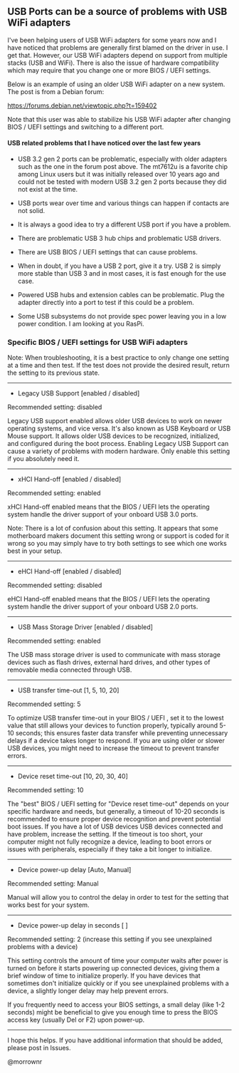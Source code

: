 
## USB Ports can be a source of problems with USB WiFi adapters

I've been helping users of USB WiFi adapters for some years now and I
have noticed that problems are generally first blamed on the driver in
use. I get that. However, our USB WiFi adapters depend on support from
multiple stacks (USB and WiFi). There is also the issue of hardware
compatibility which may require that you change one or more BIOS / UEFI
settings.

Below is an example of using an older USB WiFi adapter on a new system.
The post is from a Debian forum:

https://forums.debian.net/viewtopic.php?t=159402

Note that this user was able to stabilize his USB WiFi adapter after
changing BIOS / UEFI settings and switching to a different port.

#### USB related problems that I have noticed over the last few years

- USB 3.2 gen 2 ports can be problematic, especially with older
adapters such as the one in the forum post above. The mt7612u is a
favorite chip among Linux users but it was initially released over
10 years ago and could not be tested with modern USB 3.2 gen 2 ports
because they did not exist at the time.

- USB ports wear over time and various things can happen if contacts are
not solid.

- It is always a good idea to try a different USB port if you have a
problem.

- There are problematic USB 3 hub chips and problematic USB drivers.

- There are USB BIOS / UEFI settings that can cause problems.

- When in doubt, if you have a USB 2 port, give it a try. USB 2 is
simply more stable than USB 3 and in most cases, it is fast enough for
the use case.

- Powered USB hubs and extension cables can be problematic. Plug the
adapter directly into a port to test if this could be a problem.

- Some USB subsystems do not provide spec power leaving you in a low
power condition. I am looking at you RasPi.

### Specific BIOS / UEFI settings for USB WiFi adapters

Note: When troubleshooting, it is a best practice to only change one
setting at a time and then test. If the test does not provide the
desired result, return the setting to its previous state.

-----

- Legacy USB Support  [enabled /  disabled]

Recommended setting: disabled

Legacy USB support enabled allows older USB devices to work on newer
operating systems, and vice versa. It's also known as USB Keyboard or
USB Mouse support. It allows older USB devices to be recognized,
initialized, and configured during the boot process. Enabling Legacy
USB Support can cause a variety of problems with modern hardware. Only
enable this setting if you absolutely need it.

-----

- xHCI Hand-off  [enabled /  disabled]

Recommended setting: enabled

xHCI Hand-off enabled means that the BIOS / UEFI lets the operating
system handle the driver support of your onboard USB 3.0 ports.

Note: There is a lot of confusion about this setting. It appears that
some motherboard makers document this setting wrong or support is coded
for it wrong so you may simply have to try both settings to see which
one works best in your setup.

-----

- eHCI Hand-off  [enabled /  disabled]

Recommended setting: disabled

eHCI Hand-off enabled means that the BIOS / UEFI lets the operating
system handle the driver support of your onboard USB 2.0 ports.

-----

- USB Mass Storage Driver  [enabled /  disabled]

Recommended setting: enabled

The USB mass storage driver is used to communicate with mass storage
devices such as flash drives, external hard drives, and other types of
removable media connected through USB.

-----

- USB transfer time-out  [1, 5, 10, 20]

Recommended setting: 5

To optimize USB transfer time-out in your BIOS / UEFI , set it to the
lowest value that still allows your devices to function properly,
typically around 5-10 seconds; this ensures faster data transfer while
preventing unnecessary delays if a device takes longer to respond.  If
you are using older or slower USB devices, you might need to increase
the timeout to prevent transfer errors. 

-----

- Device reset time-out [10, 20, 30, 40]

Recommended setting: 10

The "best" BIOS / UEFI setting for "Device reset time-out" depends on
your specific hardware and needs, but generally, a timeout of 10-20
seconds is recommended to ensure proper device recognition and prevent
potential boot issues. If you have a lot of USB devices USB devices
connected and have problem, increase the setting. If the timeout is too
short, your computer might not fully recognize a device, leading to boot
errors or issues with peripherals, especially if they take a bit longer
to initialize.

-----

- Device power-up delay  [Auto, Manual]

Recommended setting: Manual

Manual will allow you to control the delay in order to test for the
setting that works best for your system.

-----

- Device power-up delay in seconds  [ ]

Recommended setting: 2 (increase this setting if you see unexplained
problems with a device)

This setting controls the amount of time your computer waits after power
is turned on before it starts powering up connected devices, giving them
a brief window of time to initialize properly. If you have devices that
sometimes don't initialize quickly or if you see unexplained problems
with a device, a slightly longer delay may help prevent errors. 

If you frequently need to access your BIOS settings, a small delay (like
1-2 seconds) might be beneficial to give you enough time to press the
BIOS access key (usually Del or F2) upon power-up. 

-----

I hope this helps. If you have additional information that should be
added, please post in Issues.

@morrownr 
